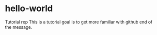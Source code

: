 # hello-world
Tutorial rep
This is a tutorial
goal is to get more familiar with github
end of the message.
